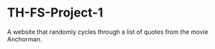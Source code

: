 # TH-FS-Project-1

A website that randomly cycles through a list of quotes from the movie Anchorman. 
